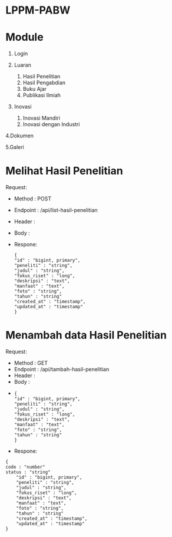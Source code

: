 # LPPM-PABW

# Module
1. Login

2. Luaran 
    1. Hasil Penelitian 
    2. Hasil Pengabdian 
    3. Buku Ajar 
    4. Publikasi Ilmiah

2. Inovasi
    1. Inovasi Mandiri 
    2. Inovasi dengan Industri

4.Dokumen

5.Galeri













# Melihat Hasil Penelitian
Request:
  - Method : POST
  - Endpoint : /api/list-hasil-penelitian
  - Header :
  - Body :
  - Respone:
    
      
        {
        "id" : "bigint, primary",
        "peneliti" : "string",
        "judul" : "string",
        "fokus_riset" : "long",
        "deskripsi" : "text",
        "manfaat" : "text",
        "foto" : "string",
        "tahun" : "string"
        "created_at" : "timestamp",
        "updated_at" : "timestamp"
        }

# Menambah data Hasil Penelitian
Request:
  - Method : GET
  - Endpoint : /api/tambah-hasil-penelitian
  - Header :
  - Body :
  -
        {
        "id" : "bigint, primary",
        "peneliti" : "string",
        "judul" : "string",
        "fokus_riset" : "long",
        "deskripsi" : "text",
        "manfaat" : "text",
        "foto" : "string",
        "tahun" : "string"
        }
   - Respone:
   
    {
    code : "number"
    status : "string"
        "id" : "bigint, primary",
        "peneliti" : "string",
        "judul" : "string",
        "fokus_riset" : "long",
        "deskripsi" : "text",
        "manfaat" : "text",
        "foto" : "string",
        "tahun" : "string"
        "created_at" : "timestamp",
        "updated_at" : "timestamp"
    }
        
        

    
